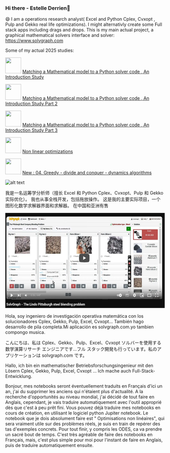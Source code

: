 <meta name='estelle derrien' content='regex, regular expressions, regexp'>
<meta name="google-site-verification" content="MJvXDIfpY1U-JQHdjR6F4n4HQ2FpH0K0kMAtDIlTKhg" />

### Hi there - Estelle Derrien👋

😄  I am a operations research analyst( Excel and Python Cplex, Cvxopt , Pulp and Gekko real life optimizations).
I might alternativly create some Full stack apps including drags and drops.
This is my main actual project, a graphical mathematical solvers interface and solver:
https://www.solvgraph.com

Some of my actual 2025 studies:

<img src="https://cdn-icons-png.flaticon.com/512/2721/2721287.png" width="50" height="50"></img>
[Matching a Mathematical model to a Python solver code , An Introduction Study](https://github.com/estellederrien/python-optimizations/blob/main/02.%20Optimizations/02.%20Linear%20combinatorial%20optimizations%20-%20Matching%20a%20mathematical%20model%20to%20a%20solver%20code.ipynb)


<img src="https://cdn-icons-png.flaticon.com/512/2721/2721287.png" width="50" height="50"></img>
[Matching a Mathematical model to a Python solver code , An Introduction Study Part 2](https://github.com/estellederrien/python-optimizations/blob/main/02.%20Optimizations/02.%20Linear%20combinatorial%20optimizations%20-%20part%202%20.ipynb)

<img src="https://cdn-icons-png.flaticon.com/512/2721/2721287.png" width="50" height="50"></img>
[Matching a Mathematical model to a Python solver code , An Introduction Study Part 3](https://github.com/estellederrien/python-optimizations/blob/main/02.%20Optimizations/02.%20Linear%20combinatorial%20optimizations%20-%20part%203%20.ipynb)

<img src="https://cdn-icons-png.flaticon.com/512/2721/2721287.png" width="50" height="50"></img> [Non linear optimizations](https://github.com/estellederrien/python-optimizations/blob/main/02.%20Optimizations/03.%20Non%20linear%20combinatorial%20optimizations.ipynb)

<img src="https://cdn-icons-png.flaticon.com/512/2721/2721287.png" width="50" height="50"></img> [New : 04. Greedy - divide and conquer - dynamics algorithms](https://github.com/estellederrien/python-optimizations/blob/main/02.%20Optimizations/04.%20Greedy%20-%20divide%20and%20conquer%20-%20dynamics%20algorithms.ipynb)


![alt text](http://www.solvgraph.com/static/img/output-onlinepngtools.213abb5a.png)


我是一名运筹学分析师（擅长 Excel 和 Python Cplex、Cvxopt、Pulp 和 Gekko 实际优化）。
我也从事全栈开发，包括拖放操作。
这是我的主要实际项目，一个图形化数学求解器界面和求解器。
在中国和亚洲有售
<div align="center">
      <a href="https://www.youtube.com/watch?v=WcWn_YIT7wI">
         <img src="https://github.com/estellederrien/python-optimizations/blob/main/02.%20Optimizations/img/solv2.png" style="width:600px;height:300px">
      </a>
</div>


Hola, soy ingeniero de investigación operativa matemática con los solucionadores Cplex, Gekko, Pulp, Excel, Cvxopt... También hago desarrollo de pila completa.Mi aplicación es solvgraph.com.yo tambien compongo musica.




こんにちは、私は Cplex、Gekko、Pulp、Excel、Cvxopt ソルバーを使用する数学演算リサーチ エンジニアです...フル スタック開発も行っています。私のアプリケーションは solvgraph.com です。

Hallo, ich bin ein mathematischer Betriebsforschungsingenieur mit den Lösern Cplex, Gekko, Pulp, Excel, Cvxopt ... Ich mache auch Full-Stack-Entwicklung.

Bonjour, mes notebooks seront éventuellement traduits en Français d'ici un an, j'ai du supprimer les anciens qui n'étaient plus d'actualité. A la recherche d'opportunités au niveau mondial, j'ai décidé de tout
faire en Anglais, cependant, je vais traduire automatiquement avec l'outil approprié dès que c'est à peu prêt fini. Vous pouvez déjà traduire mes notebooks en cours de création, en utilisant le logiciel python Jupiter notebook. Le notebook que je dois absolument faire est " Optimisations non linéaires", qui sera vraiment utile sur des problèmes réels, je suis en train de repérer des tas d'exemples concrets. Pour tout finir, y compris les ODES, ca va prendre un sacré bout de temps. C'est très agréable de faire des notebooks en Français, mais, c'est plus simple pour moi pour l'instant de faire en Anglais, puis de traduire automatiquement ensuite.


